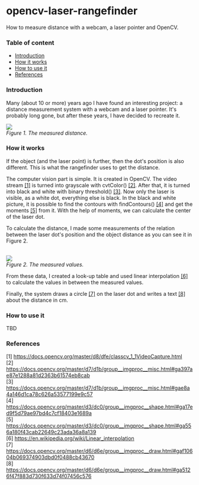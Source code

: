 # opencv-laser-rangefinder
How to measure distance with a webcam, a laser pointer and OpenCV.

### Table of content
- [Introduction](#introduction)
- [How it works](#how-it-works)
- [How to use it](#how-to-use-it)
- [References](#references)


### Introduction
Many (about 10 or more) years ago I have found an interesting project: a distance measurement system with a webcam and a laser pointer. It's probably long gone, but after these years, I have decided to recreate it.

<img src="https://raw.githubusercontent.com/ferenc-nemeth/opencv-laser-rangefinder/master/Design/output.jpg" > <br>
*Figure 1. The measured distance.*


### How it works
If the object (and the laser point) is further, then the dot's position is also different. This is what the rangefinder uses to get the distance.

The computer vision part is simple. It is created in OpenCV. The video stream [[1]](#references) is turned into grayscale with cvtColor() [[2]](#references). After that, it is turned into black and white with binary threshold() [[3]](#references). Now only the laser is visible, as a white dot, everything else is black. In the black and white picture, it is possible to find the contours with findContours() [[4]](#references) and get the moments [[5]](#references) from it. With the help of moments, we can calculate the center of the laser dot.

To calculate the distance, I made some measurements of the relation between the laser dot's position and the object distance as you can see it in Figure 2. 

<br><img src="https://raw.githubusercontent.com/ferenc-nemeth/opencv-laser-rangefinder/master/Design/measurement.png" > <br>
*Figure 2. The measured values.*

From these data, I created a look-up table and used linear interpolation [[6]](#references) to calculate the values in between the measured values.

Finally, the system draws a circle [[7]](#references) on the laser dot and writes a text [[8]](#references) about the distance in cm.

### How to use it
TBD

### References
[1] https://docs.opencv.org/master/d8/dfe/classcv_1_1VideoCapture.html <br>
[2] https://docs.opencv.org/master/d7/d1b/group__imgproc__misc.html#ga397ae87e1288a81d2363b61574eb8cab <br>
[3] https://docs.opencv.org/master/d7/d1b/group__imgproc__misc.html#gae8a4a146d1ca78c626a53577199e9c57 <br>
[4] https://docs.opencv.org/master/d3/dc0/group__imgproc__shape.html#ga17ed9f5d79ae97bd4c7cf18403e1689a <br>
[5] https://docs.opencv.org/master/d3/dc0/group__imgproc__shape.html#ga556a180f43cab22649c23ada36a8a139 <br>
[6] https://en.wikipedia.org/wiki/Linear_interpolation <br>
[7] https://docs.opencv.org/master/d6/d6e/group__imgproc__draw.html#gaf10604b069374903dbd0f0488cb43670 <br>
[8] https://docs.opencv.org/master/d6/d6e/group__imgproc__draw.html#ga5126f47f883d730f633d74f07456c576
